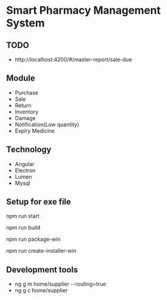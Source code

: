 # Smart Pharmacy Management System

## TODO

- http://localhost:4200/#/master-report/sale-due
## Module

- Purchase
- Sale
- Return
- Inventory
- Damage
- Notification(Low quantity)
- Expiry Medicine

## Technology

- Angular
- Electron
- Lumen
- Mysql

## Setup for exe file

npm run start

npm run build

npm run package-win

npm run create-installer-win

## Development tools

- ng g m home/supplier --routing=true
- ng g c home/supplier
